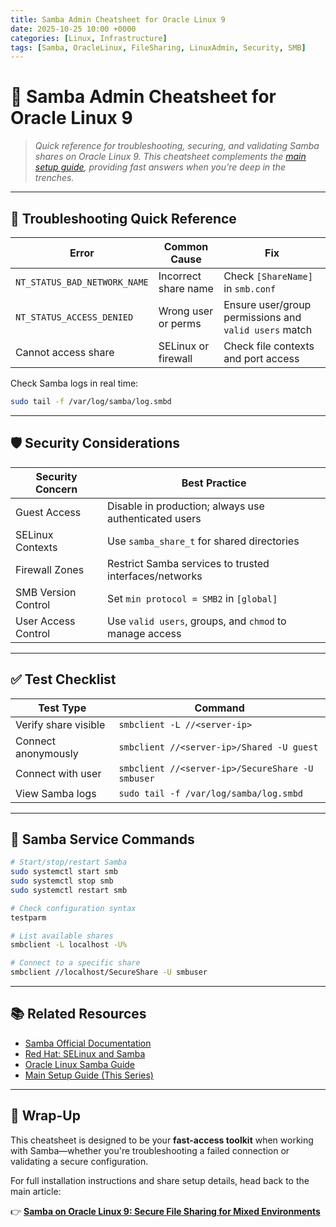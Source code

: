 ```yaml
---
title: Samba Admin Cheatsheet for Oracle Linux 9
date: 2025-10-25 10:00 +0000
categories: [Linux, Infrastructure]
tags: [Samba, OracleLinux, FileSharing, LinuxAdmin, Security, SMB]
---
```


# 🧰 Samba Admin Cheatsheet for Oracle Linux 9

> *Quick reference for troubleshooting, securing, and validating Samba shares on Oracle Linux 9. This cheatsheet complements the [main setup guide](./samba-on-oracle-linux-9.md), providing fast answers when you’re deep in the trenches.*

---

## 🔧 Troubleshooting Quick Reference

| Error                        | Common Cause         | Fix                                                   |
| ---------------------------- | -------------------- | ----------------------------------------------------- |
| `NT_STATUS_BAD_NETWORK_NAME` | Incorrect share name | Check `[ShareName]` in `smb.conf`                     |
| `NT_STATUS_ACCESS_DENIED`    | Wrong user or perms  | Ensure user/group permissions and `valid users` match |
| Cannot access share          | SELinux or firewall  | Check file contexts and port access                   |

Check Samba logs in real time:

```bash
sudo tail -f /var/log/samba/log.smbd
```

---

## 🛡️ Security Considerations

| Security Concern    | Best Practice                                           |
| ------------------- | ------------------------------------------------------- |
| Guest Access        | Disable in production; always use authenticated users   |
| SELinux Contexts    | Use `samba_share_t` for shared directories              |
| Firewall Zones      | Restrict Samba services to trusted interfaces/networks  |
| SMB Version Control | Set `min protocol = SMB2` in `[global]`                 |
| User Access Control | Use `valid users`, groups, and `chmod` to manage access |

---

## ✅ Test Checklist

| Test Type            | Command                                          |
| -------------------- | ------------------------------------------------ |
| Verify share visible | `smbclient -L //<server-ip>`                     |
| Connect anonymously  | `smbclient //<server-ip>/Shared -U guest`        |
| Connect with user    | `smbclient //<server-ip>/SecureShare -U smbuser` |
| View Samba logs      | `sudo tail -f /var/log/samba/log.smbd`           |

---

## 🧾 Samba Service Commands

```bash
# Start/stop/restart Samba
sudo systemctl start smb
sudo systemctl stop smb
sudo systemctl restart smb

# Check configuration syntax
testparm

# List available shares
smbclient -L localhost -U%

# Connect to a specific share
smbclient //localhost/SecureShare -U smbuser
```

---

## 📚 Related Resources

* [Samba Official Documentation](https://www.samba.org/samba/docs/)
* [Red Hat: SELinux and Samba](https://access.redhat.com/solutions/205733)
* [Oracle Linux Samba Guide](https://docs.oracle.com/en/)
* [Main Setup Guide (This Series)](./samba-on-oracle-linux-9.md)

---

## 🧭 Wrap-Up

This cheatsheet is designed to be your **fast-access toolkit** when working with Samba—whether you're troubleshooting a failed connection or validating a secure configuration.

For full installation instructions and share setup details, head back to the main article:

👉 [**Samba on Oracle Linux 9: Secure File Sharing for Mixed Environments**](https://richard-sebos.github.io/sebostechnology/posts/Samba/)
